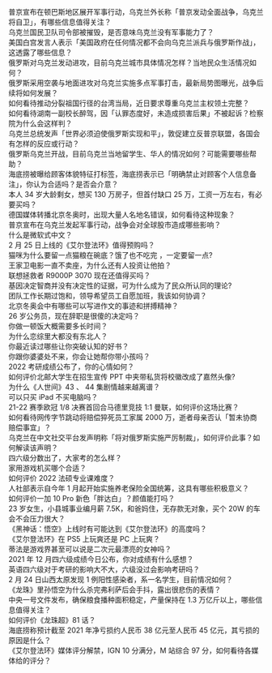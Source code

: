 普京宣布在顿巴斯地区展开军事行动，乌克兰外长称「普京发动全面战争，乌克兰将自卫」，有哪些信息值得关注？  
乌克兰国民卫队司令部被摧毁，是否意味乌克兰没有军事能力了？  
美国白宫发言人表示「美国政府在任何情况都不会向乌克兰派兵与俄罗斯作战」，这透露了哪些信息？  
俄罗斯对乌克兰发动进攻，目前乌克兰城市具体情况怎样？当地民众生活情况如何？  
俄罗斯采用空袭与地面进攻对乌克兰实施多点军事打击，最新局势图曝光，战争后续将如何发展？  
如何看待推动分裂祖国行径的台湾当局，近日要求尊重乌克兰主权领土完整？  
如何看待湖南一副校长醉驾，因「认罪态度好，未造成损害后果」不被起诉？检察院为什么会这样判？  
乌克兰总统发声「世界必须迫使俄罗斯实现和平」，敦促建立反普京联盟，各国会有怎样的反应或行动？  
俄罗斯乌克兰开战，目前乌克兰当地留学生、华人的情况如何？可能需要哪些帮助？  
海底捞被曝给顾客体貌特征打标签，海底捞表示已「明确禁止对顾客个人信息备注」，你认为合适吗？是否会介意？  
本人 34 岁大龄剩女，想买 130 万房子，但首付缺口 25 万，工资一万左右，有必要买吗？  
德国媒体转播北京冬奥时，出现大量人名地名错误，如何看待这种现象？  
普京宣布在乌克兰发起军事行动，战争会对全球股市造成哪些影响？  
什么是微软式中文？  
2 月 25 日上线的《艾尔登法环》值得预购吗？  
猫咪为什么要留一点猫粮在碗底？饿了也不吃完 ，一定要留一点?  
王家卫电影一直不卖座，为什么还有人投资让他拍？  
联想拯救者 R9000P 3070 现在还值得买吗？  
基因决定智商并没有决定性的证据，可为什么成为了民众所认同的理论?  
团队工作长期过饱和，领导希望员工自愿加班，我该如何协调？  
北京冬奥会中有哪些可以写进作文的事迹和拼搏精神？  
26 岁公务员，现在辞职是很傻的决定吗？  
你做一顿饭大概需要多长时间？  
为什么恋综里大都没有东北人？  
你最近读过哪些让你突破认知的好书？  
你跟你婆婆处不来，你会让她帮你带小孩吗？  
2022 考研成绩公布了，你的心情如何？  
如何评价北邮大学生在招生宣传 PPT 中夹带私货将校徽改成了嘉然头像?  
为什么《人世间》43 、 44 集剧情越来越离谱？  
可以只买 iPad 不买电脑吗？  
21-22 赛季欧冠 1/8 决赛首回合马德里竞技 1:1 曼联，如何评价这场比赛？  
如何看待网传字节跳动将赔偿猝死员工家属 2000 万，逝者母亲否认「暂未协商赔偿事宜」？  
乌克兰在中文社交平台发声明称「将对俄罗斯实施严厉制裁」，如何评价此事？如何解读该声明？  
四六级分数出了，大家考的怎么样？  
家用游戏机买哪个合适？  
如何评价 2022 法硕专业课难度？  
人社部表示自今年 1 月起开始实施养老保险全国统筹，这具有哪些积极意义？  
如何评价一加 10 Pro 新色「胖达白」？颜值能打吗？  
23 岁女生，小县城事业编月薪 7.5K，和爸妈住，无存款无对象，买个 20W 的车会不会压力很大？  
《黑神话：悟空》上线时有可能达到《艾尔登法环》的高度吗？  
《艾尔登法环》在 PS5 上玩爽还是 PC 上玩爽？  
蒂法是游戏界甚至可以说是二次元最漂亮的女神吗？  
2021 年 12 月四六级成绩今日公布，你对成绩有什么感想？  
英语四六级对于考研的影响大不大，六级没过会影响考研吗？  
2 月 24 日山西太原发现 1 例阳性感染者，系一名学生，目前情况如何？  
《龙珠》里孙悟空为什么杀完弗利萨后会手抖，露出很悲伤的表情？  
中央一号文件发布，确保粮食播种面积稳定，产量保持在 1.3 万亿斤以上，哪些信息值得关注？  
如何评价《龙珠超》81 话？  
海底捞称预计截至 2021 年净亏损约人民币 38 亿元至人民币 45 亿元，其亏损的原因是什么？  
《艾尔登法环》媒体评分解禁，IGN 10 分满分，M 站综合 97 分，如何看待各媒体给的评分？  
